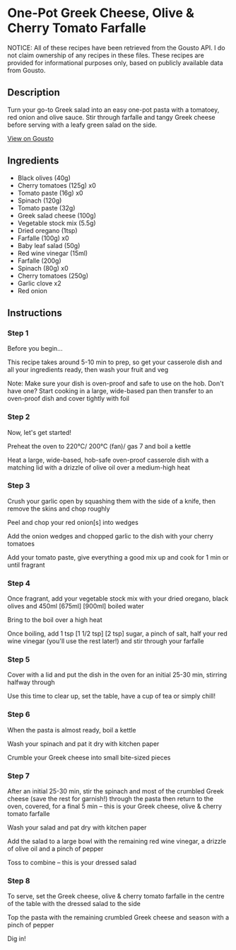 # One-Pot Greek Cheese, Olive & Cherry Tomato Farfalle

NOTICE: All of these recipes have been retrieved from the Gousto API. I do not claim ownership of any recipes in these files. These recipes are provided for informational purposes only, based on publicly available data from Gousto.

## Description

Turn your go-to Greek salad into an easy one-pot pasta with a tomatoey, red onion and olive sauce. Stir through farfalle and tangy Greek cheese before serving with a leafy green salad on the side. 

[View on Gousto](https://www.gousto.co.uk/recipes/cookbook/one-pot-cheesy-olive-tomato-farfalle)

## Ingredients

- Black olives (40g)
- Cherry tomatoes (125g) x0
- Tomato paste (16g) x0
- Spinach (120g)
- Tomato paste (32g)
- Greek salad cheese (100g)
- Vegetable stock mix (5.5g)
- Dried oregano (1tsp)
- Farfalle (100g) x0
- Baby leaf salad (50g)
- Red wine vinegar (15ml)
- Farfalle (200g)
- Spinach (80g) x0
- Cherry tomatoes (250g)
- Garlic clove x2
- Red onion

## Instructions


### Step 1

Before you begin...

This recipe takes around 5-10 min to prep, so get your casserole dish and all your ingredients ready, then wash your fruit and veg

Note: Make sure your dish is oven-proof and safe to use on the hob. Don't have one? Start cooking in a large, wide-based pan then transfer to an oven-proof dish and cover tightly with foil


### Step 2

Now, let's get started!

Preheat the oven to 220°C/ 200°C (fan)/ gas 7 and boil a kettle

Heat a large, wide-based, hob-safe oven-proof casserole dish with a matching lid with a drizzle of olive oil over a medium-high heat


### Step 3

Crush your garlic open by squashing them with the side of a knife, then remove the skins and chop roughly

Peel and chop your red onion[s] into wedges

Add the onion wedges and chopped garlic to the dish with your cherry tomatoes

Add your tomato paste, give everything a good mix up and cook for 1 min or until fragrant


### Step 4

Once fragrant, add your vegetable stock mix with your dried oregano, black olives and 450ml <span class="text-purple">[675ml]</span> <span class="text-danger">[900ml] </span>boiled water

Bring to the boil over a high heat

Once boiling, add 1 tsp <span class="text-purple">[1 1/2 tsp]</span> <span class="text-danger">[2 tsp]</span> sugar, a pinch of salt, half your red wine vinegar (you'll use the rest later!) and stir through your farfalle


### Step 5

Cover with a lid and put the dish in the oven for an initial 25-30 min, stirring halfway through

Use this time to clear up, set the table, have a cup of tea or simply chill!


### Step 6

When the pasta is almost ready, boil a kettle

Wash your spinach and pat it dry with kitchen paper

Crumble your Greek cheese into small bite-sized pieces


### Step 7

After an initial 25-30 min, stir the spinach and most of the crumbled Greek cheese (save the rest for garnish!) through the pasta then return to the oven, covered, for a final 5 min – this is your Greek cheese, olive & cherry tomato farfalle

Wash your salad and pat dry with kitchen paper

Add the salad to a large bowl with the remaining red wine vinegar, a drizzle of olive oil and a pinch of pepper

Toss to combine – this is your dressed salad

### Step 8

To serve, set the Greek cheese, olive & cherry tomato farfalle in the centre of the table with the dressed salad to the side

Top the pasta with the remaining crumbled Greek cheese and season with a pinch of pepper

Dig in!

